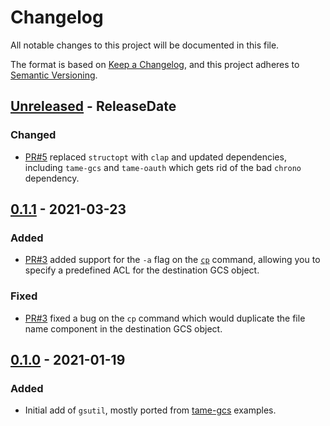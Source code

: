 <!-- markdownlint-disable blanks-around-headings blanks-around-lists no-duplicate-heading -->

# Changelog

All notable changes to this project will be documented in this file.

The format is based on [Keep a Changelog](https://keepachangelog.com/en/1.0.0/),
and this project adheres to [Semantic Versioning](https://semver.org/spec/v2.0.0.html).

<!-- next-header -->
## [Unreleased] - ReleaseDate
### Changed
- [PR#5](https://github.com/EmbarkStudios/gsutil/pull/5) replaced `structopt` with `clap` and updated dependencies, including `tame-gcs` and `tame-oauth` which gets rid of the bad `chrono` dependency.

## [0.1.1] - 2021-03-23
### Added
- [PR#3](https://github.com/EmbarkStudios/gsutil/pull/3) added support for the `-a` flag on the [`cp`](https://cloud.google.com/storage/docs/gsutil/commands/cp) command, allowing you to specify a predefined ACL for the destination GCS object.

### Fixed
- [PR#3](https://github.com/EmbarkStudios/gsutil/pull/3) fixed a bug on the `cp` command which would duplicate the file name component in the destination GCS object.

## [0.1.0] - 2021-01-19

### Added

- Initial add of `gsutil`, mostly ported from [tame-gcs](https://github.com/EmbarkStudios/tame-gcs) examples.

<!-- next-url -->
[Unreleased]: https://github.com/EmbarkStudios/gsutil/compare/0.1.1...HEAD
[0.1.1]: https://github.com/EmbarkStudios/gsutil/compare/0.1.0...0.1.1
[0.1.0]: https://github.com/EmbarkStudios/gsutil/releases/tag/0.1.0
